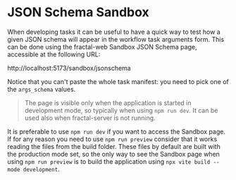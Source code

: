 # JSON Schema Sandbox

When developing tasks it can be useful to have a quick way to test how a given JSON schema will appear in the workflow task arguments form. This can be done using the fractal-web Sandbox JSON Schema page, accessible at the following URL:

http://localhost:5173/sandbox/jsonschema

Notice that you can't paste the whole task manifest: you need to pick one of the `args_schema` values.

> The page is visible only when the application is started in development mode, so typically when using `npm run dev`. It can be used also when fractal-server is not running.

It is preferable to use `npm run dev` if you want to access the Sandbox page. If for any reason you need to use `npm run preview` consider that it works reading the files from the build folder. These files by default are built with the production mode set, so the only way to see the Sandbox page when using `npm run preview` is to build the application using `npx vite build --mode development`.
